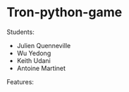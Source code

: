 # Tron-python-game

Students: 
- Julien Quenneville
- Wu Yedong
- Keith Udani
- Antoine Martinet

Features: 
